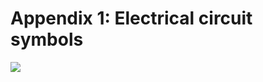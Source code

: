 # Appendix 1: Electrical circuit symbols

![](.../images/Aspose.Words.c1b9a4dc-6c4d-413f-80a3-1828319749d9.174.png)

